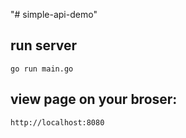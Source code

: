 "# simple-api-demo" 
## run server 

```
go run main.go
```

## view page on your broser:

```
http://localhost:8080
```
